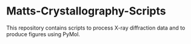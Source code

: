 # Matts-Crystallography-Scripts
This repository contains scripts to process X-ray diffraction data and to produce figures using PyMol.

